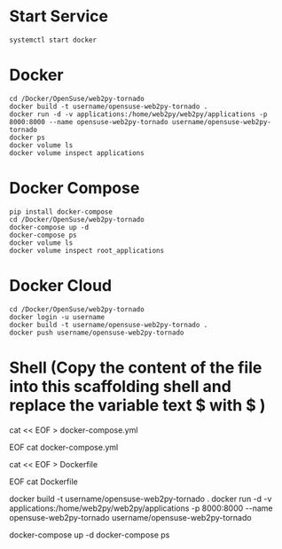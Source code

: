 # Start Service
	systemctl start docker

# Docker
	cd /Docker/OpenSuse/web2py-tornado
	docker build -t username/opensuse-web2py-tornado .
	docker run -d -v applications:/home/web2py/web2py/applications -p 8000:8000 --name opensuse-web2py-tornado username/opensuse-web2py-tornado
	docker ps 
	docker volume ls
	docker volume inspect applications

# Docker Compose
	pip install docker-compose
	cd /Docker/OpenSuse/web2py-tornado
	docker-compose up -d
	docker-compose ps
	docker volume ls
	docker volume inspect root_applications

# Docker Cloud
	cd /Docker/OpenSuse/web2py-tornado
	docker login -u username
	docker build -t username/opensuse-web2py-tornado .
	docker push username/opensuse-web2py-tornado

# Shell (Copy the content of the file into this scaffolding shell and replace the variable text $ with \$ )
cat << EOF > docker-compose.yml

EOF
cat docker-compose.yml

cat << EOF > Dockerfile

EOF
cat Dockerfile

docker build -t username/opensuse-web2py-tornado .
docker run -d -v applications:/home/web2py/web2py/applications -p 8000:8000 --name opensuse-web2py-tornado username/opensuse-web2py-tornado

docker-compose up -d
docker-compose ps
